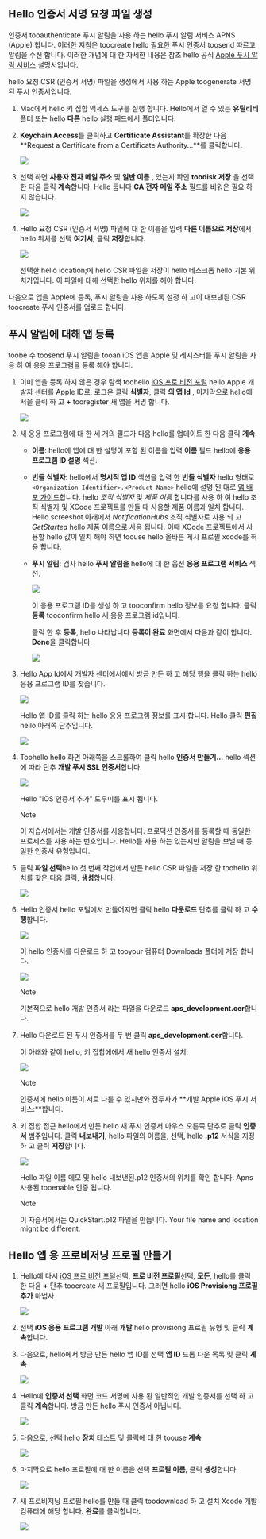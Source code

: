 

## <a name="generate-hello-certificate-signing-request-file"></a>Hello 인증서 서명 요청 파일 생성
인증서 tooauthenticate 푸시 알림을 사용 하는 hello 푸시 알림 서비스 APNS (Apple) 합니다. 이러한 지침은 toocreate hello 필요한 푸시 인증서 toosend 따르고 알림을 수신 합니다. 이러한 개념에 대 한 자세한 내용은 참조 hello 공식 [Apple 푸시 알림 서비스](http://go.microsoft.com/fwlink/p/?LinkId=272584) 설명서입니다.

hello 요청 CSR (인증서 서명) 파일을 생성에서 사용 하는 Apple toogenerate 서명 된 푸시 인증서입니다.

1. Mac에서 hello 키 집합 액세스 도구를 실행 합니다. Hello에서 열 수 있는 **유틸리티** 폴더 또는 hello **다른** hello 실행 패드에서 폴더입니다.
2. **Keychain Access**를 클릭하고 **Certificate Assistant**를 확장한 다음 **Request a Certificate from a Certificate Authority...**를 클릭합니다.
   
      ![](./media/notification-hubs-enable-apple-push-notifications/notification-hubs-request-cert-from-ca.png)
3. 선택 하면 **사용자 전자 메일 주소** 및 **일반 이름** , 있는지 확인 **toodisk 저장** 을 선택한 다음 클릭 **계속**합니다. Hello 둡니다 **CA 전자 메일 주소** 필드를 비워은 필요 하지 않습니다.
   
      ![](./media/notification-hubs-enable-apple-push-notifications/notification-hubs-csr-info.png)
4. Hello 요청 CSR (인증서 서명) 파일에 대 한 이름을 입력 **다른 이름으로 저장**에서 hello 위치를 선택 **여기서**, 클릭 **저장**합니다.
   
      ![](./media/notification-hubs-enable-apple-push-notifications/notification-hubs-save-csr.png)
   
      선택한 hello location;에 hello CSR 파일을 저장이 hello 데스크톱 hello 기본 위치가입니다. 이 파일에 대해 선택한 hello 위치를 해야 합니다.

다음으로 앱을 Apple에 등록, 푸시 알림을 사용 하도록 설정 하 고이 내보낸된 CSR toocreate 푸시 인증서를 업로드 합니다.

## <a name="register-your-app-for-push-notifications"></a>푸시 알림에 대해 앱 등록
toobe 수 toosend 푸시 알림을 tooan iOS 앱을 Apple 및 레지스터를 푸시 알림을 사용 하 여 응용 프로그램을 등록 해야 합니다.  

1. 이미 앱을 등록 하지 않은 경우 탐색 toohello <a href="http://go.microsoft.com/fwlink/p/?LinkId=272456" target="_blank">iOS 프로 비전 포털</a> hello Apple 개발자 센터를 Apple ID로, 로그온 클릭 **식별자**, 클릭 **의 앱 Id** , 마지막으로 hello에서을 클릭 하 고  **+**  tooregister 새 앱을 서명 합니다.
   
      ![](./media/notification-hubs-enable-apple-push-notifications/notification-hubs-ios-appids.png)
      
2. 새 응용 프로그램에 대 한 세 개의 필드가 다음 hello를 업데이트 한 다음 클릭 **계속**:
   
   * **이름**: hello에 앱에 대 한 설명이 포함 된 이름을 입력 **이름** 필드 hello에 **응용 프로그램 ID 설명** 섹션.
   * **번들 식별자**: hello에서 **명시적 앱 ID** 섹션을 입력 한 **번들 식별자** hello 형태로 `<Organization Identifier>.<Product Name>` hello에 설명 된 대로 [앱 배포 가이드](https://developer.apple.com/library/mac/documentation/IDEs/Conceptual/AppDistributionGuide/ConfiguringYourApp/ConfiguringYourApp.html#//apple_ref/doc/uid/TP40012582-CH28-SW8)합니다. hello *조직 식별자* 및 *제품 이름* 합니다를 사용 하 여 hello 조직 식별자 및 XCode 프로젝트를 만들 때 사용할 제품 이름과 일치 합니다. Hello screeshot 아래에서 *NotificationHubs* 조직 식별자로 사용 되 고 *GetStarted* hello 제품 이름으로 사용 됩니다. 이때 XCode 프로젝트에서 사용할 hello 값이 일치 해야 하면 toouse hello 올바른 게시 프로필 xcode를 허용 합니다. 
   * **푸시 알림**: 검사 hello **푸시 알림을** hello에 대 한 옵션 **응용 프로그램 서비스** 섹션.
     
      ![](./media/notification-hubs-enable-apple-push-notifications/notification-hubs-new-appid-info.png)
     
      이 응용 프로그램 ID를 생성 하 고 tooconfirm hello 정보를 요청 합니다. 클릭 **등록** tooconfirm hello 새 응용 프로그램 id입니다.
     
      클릭 한 후 **등록**, hello 나타납니다 **등록이 완료** 화면에서 다음과 같이 합니다. **Done**을 클릭합니다.
      
      ![](./media/notification-hubs-enable-apple-push-notifications/notification-hubs-appid-registration-complete.png)


1. Hello App Id에서 개발자 센터에서에서 방금 만든 하 고 해당 행을 클릭 하는 hello 응용 프로그램 ID를 찾습니다.
   
      ![](./media/notification-hubs-enable-apple-push-notifications/notification-hubs-ios-appids2.png)
   
      Hello 앱 ID를 클릭 하는 hello 응용 프로그램 정보를 표시 합니다. Hello 클릭 **편집** hello 아래쪽 단추입니다.
   
      ![](./media/notification-hubs-enable-apple-push-notifications/notification-hubs-edit-appid.png)
      
2. Toohello hello 화면 아래쪽을 스크롤하여 클릭 hello **인증서 만들기...**  hello 섹션에 따라 단추 **개발 푸시 SSL 인증서**합니다.
   
      ![](./media/notification-hubs-enable-apple-push-notifications/notification-hubs-appid-create-cert.png)
   
      Hello "iOS 인증서 추가" 도우미를 표시 됩니다.
   
   > [!NOTE]
   > 이 자습서에서는 개발 인증서를 사용합니다. 프로덕션 인증서를 등록할 때 동일한 프로세스를 사용 하는 번호입니다. Hello를 사용 하는 있는지만 알림을 보낼 때 동일한 인증서 유형입니다.
   > 
   > 
3. 클릭 **파일 선택**hello 첫 번째 작업에서 만든 hello CSR 파일을 저장 한 toohello 위치를 찾은 다음 클릭, **생성**합니다.
   
      ![](./media/notification-hubs-enable-apple-push-notifications/notification-hubs-appid-cert-choose-csr.png)
4. Hello 인증서 hello 포털에서 만들어지면 클릭 hello **다운로드** 단추를 클릭 하 고 **수행**합니다.
   
      ![](./media/notification-hubs-enable-apple-push-notifications/notification-hubs-appid-download-cert.png)
   
      이 hello 인증서를 다운로드 하 고 tooyour 컴퓨터 Downloads 폴더에 저장 합니다.
   
      ![](./media/notification-hubs-enable-apple-push-notifications/notification-hubs-cert-downloaded.png)
   
   > [!NOTE]
   > 기본적으로 hello 개발 인증서 라는 파일을 다운로드 **aps_development.cer**합니다.
   > 
   > 
5. Hello 다운로드 된 푸시 인증서를 두 번 클릭 **aps_development.cer**합니다.
   
      이 아래와 같이 hello, 키 집합에에서 새 hello 인증서 설치:
   
      ![](./media/notification-hubs-enable-apple-push-notifications/notification-hubs-cert-in-keychain.png)
   
   > [!NOTE]
   > 인증서에 hello 이름이 서로 다를 수 있지만와 접두사가 **개발 Apple iOS 푸시 서비스:**합니다.
   > 
   > 
6. 키 집합 접근 hello에서 만든 hello 새 푸시 인증서 마우스 오른쪽 단추로 클릭 **인증서** 범주입니다. 클릭 **내보내기**, hello 파일의 이름을, 선택, hello **.p12** 서식을 지정 하 고 클릭 **저장**합니다.
   
    ![](./media/notification-hubs-enable-apple-push-notifications/notification-hubs-export-cert-p12.png)
   
    Hello 파일 이름 메모 및 hello 내보낸된.p12 인증서의 위치를 확인 합니다. Apns 사용된 tooenable 인증 됩니다.
   
   > [!NOTE]
   > 이 자습서에서는 QuickStart.p12 파일을 만듭니다. Your file name and location might be different.
   > 
   > 

## <a name="create-a-provisioning-profile-for-hello-app"></a>Hello 앱 용 프로비저닝 프로필 만들기
1. Hello에 다시 <a href="http://go.microsoft.com/fwlink/p/?LinkId=272456" target="_blank">iOS 프로 비전 포털</a>선택, **프로 비전 프로필**선택, **모든**, hello를 클릭 한 다음  **+**  단추 toocreate 새 프로필입니다. 그러면 hello **iOS Provisiong 프로필 추가** 마법사
   
      ![](./media/notification-hubs-enable-apple-push-notifications/notification-hubs-new-provisioning-profile.png)
2. 선택 **iOS 응용 프로그램 개발** 아래 **개발** hello provisiong 프로필 유형 및 클릭 **계속**합니다. 
3. 다음으로, hello에서 방금 만든 hello 앱 ID를 선택 **앱 ID** 드롭 다운 목록 및 클릭 **계속**
   
      ![](./media/notification-hubs-enable-apple-push-notifications/notification-hubs-select-appid-for-provisioning.png)
4. Hello에 **인증서 선택** 화면 코드 서명에 사용 된 일반적인 개발 인증서를 선택 하 고 클릭 **계속**합니다. 방금 만든 hello 푸시 인증서 아닙니다.
   
      ![](./media/notification-hubs-enable-apple-push-notifications/notification-hubs-provisioning-select-cert.png)
5. 다음으로, 선택 hello **장치** 테스트 및 클릭에 대 한 toouse **계속**
   
      ![](./media/notification-hubs-enable-apple-push-notifications/notification-hubs-provisioning-select-devices.png)
6. 마지막으로 hello 프로필에 대 한 이름을 선택 **프로필 이름**, 클릭 **생성**합니다.
   
      ![](./media/notification-hubs-enable-apple-push-notifications/notification-hubs-provisioning-name-profile.png)
7. 새 프로비저닝 프로필 hello를 만들 때 클릭 toodownload 하 고 설치 Xcode 개발 컴퓨터에 해당 합니다. **완료**를 클릭합니다.
   
      ![](./media/notification-hubs-enable-apple-push-notifications/notification-hubs-provisioning-profile-ready.png)
